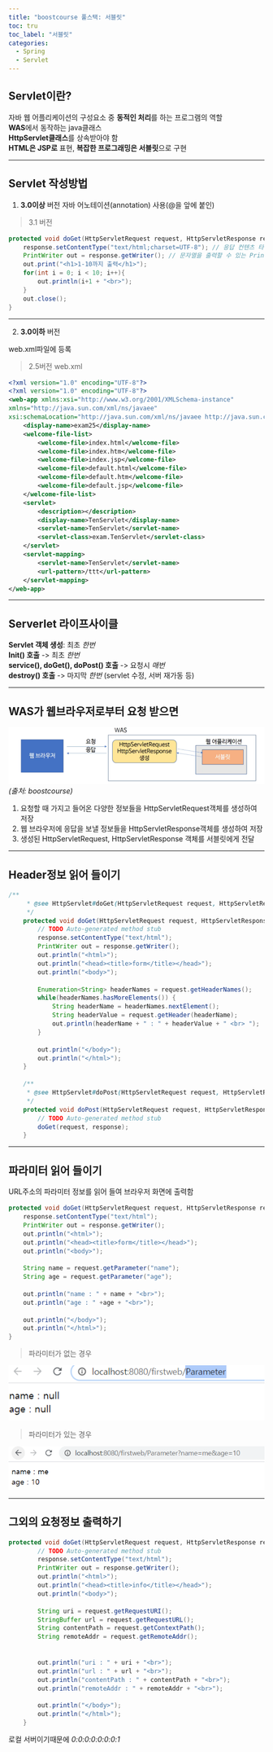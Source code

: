 ```yaml
---
title: "boostcourse 풀스택: 서블릿"
toc: tru
toc_label: "서블릿"
categories:
  - Spring
  - Servlet
---
```


## Servlet이란?

자바 웹 어플리케이션의 구성요소 중 **동적인 처리**를 하는 프로그램의 역할  
**WAS**에서 동작하는 java클래스  
**HttpServlet클래스**를 상속받아야 함  
**HTML은 JSP로** 표현, **복잡한 프로그래밍은 서블릿**으로 구현  
  
  
---
  
  
## Servlet 작성방법

1. **3.0이상** 버전
자바 어노테이션(annotation) 사용(@을 앞에 붙인)  
> 3.1 버전  
> 
```java
protected void doGet(HttpServletRequest request, HttpServletResponse response) throws ServletException, IOException {
	response.setContentType("text/html;charset=UTF-8"); // 응답 컨텐츠 타입 지정
	PrintWriter out = response.getWriter(); // 문자열을 출력할 수 있는 PrintWriter 구함
	out.print("<h1>1-10까지 출력</h1>");
	for(int i = 0; i < 10; i++){
		out.println(i+1 + "<br>");
	}
	out.close();
}
```  
   
  
---
  
          
2. **3.0이하** 버전

web.xml파일에 등록  
>2.5버전 web.xml  
>  
```xml
<?xml version="1.0" encoding="UTF-8"?>
<?xml version="1.0" encoding="UTF-8"?>
<web-app xmlns:xsi="http://www.w3.org/2001/XMLSchema-instance" 
xmlns="http://java.sun.com/xml/ns/javaee" 
xsi:schemaLocation="http://java.sun.com/xml/ns/javaee http://java.sun.com/xml/ns/javaee/web-app_2_5.xsd" version="2.5">
    <display-name>exam25</display-name>
    <welcome-file-list>
        <welcome-file>index.html</welcome-file>
        <welcome-file>index.htm</welcome-file>
        <welcome-file>index.jsp</welcome-file>
        <welcome-file>default.html</welcome-file>
        <welcome-file>default.htm</welcome-file>
        <welcome-file>default.jsp</welcome-file>
    </welcome-file-list>
    <servlet>
        <description></description>
        <display-name>TenServlet</display-name>
        <servlet-name>TenServlet</servlet-name>
        <servlet-class>exam.TenServlet</servlet-class>
    </servlet>
    <servlet-mapping>
        <servlet-name>TenServlet</servlet-name>
        <url-pattern>/ttt</url-pattern>
    </servlet-mapping>
</web-app>
```  
  
  
---
  
  
## Serverlet 라이프사이클

**Servlet 객체 생성**: 최초 *한번*  
**Init() 호출** -> 최초 *한번*  
**service(), doGet(), doPost() 호출** -> 요청시 *매번*  
**destroy() 호출** -> 마지막 *한번* (servlet 수정, 서버 재가동 등)  
   
  
---
  
  
  
## WAS가 웹브라우저로부터 요청 받으면

![Was](/assets/images/210315was.png "Was")  
*(출처: boostcourse)*  

1. 요청할 때 가지고 들어온 다양한 정보들을  HttpServletRequest객체를 생성하여 저장
2. 웹 브라우저에 응답을 보낼 정보들을  HttpServletResponse객체를 생성하여 저장
3. 생성된 HttpServletRequest, HttpServletResponse 객체를 서블릿에게 전달

----------

## Header정보 읽어 들이기

```java
/**
	 * @see HttpServlet#doGet(HttpServletRequest request, HttpServletResponse response)
	 */
	protected void doGet(HttpServletRequest request, HttpServletResponse response) throws ServletException, IOException {
		// TODO Auto-generated method stub
		response.setContentType("text/html");
		PrintWriter out = response.getWriter();
		out.println("<html>");
		out.println("<head><title>form</title></head>");
		out.println("<body>");

		Enumeration<String> headerNames = request.getHeaderNames();
		while(headerNames.hasMoreElements()) {
			String headerName = headerNames.nextElement();
			String headerValue = request.getHeader(headerName);
			out.println(headerName + " : " + headerValue + " <br> ");
		}		
		
		out.println("</body>");
		out.println("</html>");
	}

	/**
	 * @see HttpServlet#doPost(HttpServletRequest request, HttpServletResponse response)
	 */
	protected void doPost(HttpServletRequest request, HttpServletResponse response) throws ServletException, IOException {
		// TODO Auto-generated method stub
		doGet(request, response);
	}	
```
  
---
  
## 파라미터 읽어 들이기
URL주소의 파라미터 정보를 읽어 들여 브라우저 화면에 출력함  
  
```java
protected void doGet(HttpServletRequest request, HttpServletResponse response) throws ServletException, IOException {
	response.setContentType("text/html");
	PrintWriter out = response.getWriter();
	out.println("<html>");
	out.println("<head><title>form</title></head>");
	out.println("<body>");
	
	String name = request.getParameter("name");
	String age = request.getParameter("age");
	
	out.println("name : " + name + "<br>");
	out.println("age : " +age + "<br>");
		
	out.println("</body>");
	out.println("</html>");
}
```  

>파라미터가 없는 경우
>
![Parax](/assets/images/210315parax.png "Parax")  

>파라미터가 있는 경우
>
![Parao](/assets/images/210315parao.png "Parao")  
  
---
  
## 그외의 요청정보 출력하기

```java
protected void doGet(HttpServletRequest request, HttpServletResponse response) throws ServletException, IOException {
		// TODO Auto-generated method stub
		response.setContentType("text/html");
		PrintWriter out = response.getWriter();
		out.println("<html>");
		out.println("<head><title>info</title></head>");
		out.println("<body>");

		String uri = request.getRequestURI();
		StringBuffer url = request.getRequestURL();
		String contentPath = request.getContextPath();
		String remoteAddr = request.getRemoteAddr();
		
		
		out.println("uri : " + uri + "<br>");
		out.println("url : " + url + "<br>");
		out.println("contentPath : " + contentPath + "<br>");
		out.println("remoteAddr : " + remoteAddr + "<br>");
		
		out.println("</body>");
		out.println("</html>");
	}
```
로컬 서버이기때문에 *0:0:0:0:0:0:0:1*
